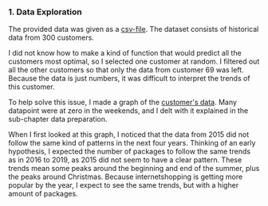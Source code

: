 ### 1. Data Exploration
The provided data was given as a [csv-file](https://github.com/georgeottens/AppliedDataScience/blob/main/ScreenShots/300_customer_view.png).
The dataset consists of historical data from 300 customers.

I did not know how to make a kind of function that would predict all the customers most optimal, so I selected one customer at random.
I filtered out all the other customers so that only the data from customer 69 was left.
Because the data is just numbers, it was difficult to interpret the trends of this customer.

To help solve this issue, I made a graph of the [customer's data](https://github.com/georgeottens/AppliedDataScience/blob/main/Python_Notebooks/Data_klant_69_overzicht.ipynb).
Many datapoint were at zero in the weekends, and I delt with it explained in the sub-chapter data preparation.

When I first looked at this graph, I noticed that the data from 2015 did not follow the same kind of patterns in the next four years.
Thinking of an early hypothesis, I expected the number of packages to follow the same trends as in 2016 to 2019, as 2015 did not seem to have a clear pattern.
These trends mean some peaks around the beginning and end of the summer, plus the peaks around Christmas.
Because internetshopping is getting more popular by the year, I expect to see the same trends, but with a higher amount of packages.
